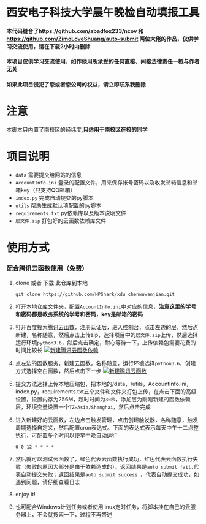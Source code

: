 # 西安电子科技大学晨午晚检自动填报工具

#### 本代码缝合了https://github.com/abadfox233/ncov 和 https://github.com/ZimoLoveShuang/auto-submit 两位大佬的作品，仅供学习交流使用，请在下载2小时内删除

#### 本项目仅供学习交流使用，如作他用所承受的任何直接、间接法律责任一概与作者无关

#### 如果此项目侵犯了您或者您公司的权益，请立即联系我删除



# 注意

本脚本只内置了南校区的经纬度,**只适用于南校区在校的同学**



# 项目说明

- `data` 需要提交给网站的信息
- `AccountInfo.ini` 登录的配置文件，用来保存帐号密码以及收发邮箱信息和邮箱key（只支持QQ邮箱）
- `index.py` 完成自动提交的py脚本
- `utils` 帮助生成默认项配置的py脚本
- `requirements.txt` py依赖库以及版本说明文件
- `层文件.zip` 打包好的云函数依赖库文件



# 使用方式

### 配合腾讯云函数使用（免费）

1. clone 或者 下载 此仓库到本地

   ```
   git clone https://github.com/HPShark/xdu_chenwuwanjian.git
   ```

2. 打开本地仓库文件夹，配置`AccountInfo.ini`中对应的信息，**注意这里的学号和密码都是教务系统的学号和密码，key是邮箱的密码**

3. 打开百度搜索[腾讯云函数](https://console.cloud.tencent.com/scf/index?rid=1)，注册认证后，进入控制台，点击左边的层，然后点新建，名称随意，然后点击上传zip，选择项目中的`层文件.zip`上传，然后选择运行环境`python3.6`，然后点击确定，耐心等待一下，上传依赖包需要花费的时间比较长 [![新建腾讯云函数依赖](https://github.com/ZimoLoveShuang/auto-submit/raw/master/screenshots/ed6044e6.png)](https://github.com/ZimoLoveShuang/auto-submit/blob/master/screenshots/ed6044e6.png)

4. 点左边的函数服务，新建云函数，名称随意，运行环境选择`python3.6`，创建方式选择空白函数，然后点击下一步 [![新建腾讯云函数](https://github.com/ZimoLoveShuang/auto-submit/raw/master/screenshots/a971478e.png)](https://github.com/ZimoLoveShuang/auto-submit/blob/master/screenshots/a971478e.png)

5. 提交方法选择上传本地压缩包，把本地的/data，/utils，AccountInfo.ini，index.py，requirements.txt五个文件和文件夹打包上传，在点击下面的高级设置，设置内存为256M，超时时间为`30秒`，添加层为刚刚新建的函数依赖层，环境变量设置一个`TZ=Asia/Shanghai`，然后点击完成

6. 进入新建好的云函数，左边点击触发管理，点击创建触发器，名称随意，触发周期选择自定义，然后配置cron表达式。下面的表达式表示每天中午十二点整执行，可配置多个时间以便早中晚自动运行

   ```
   0 0 12 * * * *
   ```

7. 然后就可以测试云函数了，绿色代表云函数执行成功，红色代表云函数执行失败（失败的原因大部分是由于依赖造成的）。返回结果是`auto submit fail.`代表自动提交失败；返回结果是`auto submit success.`，代表自动提交成功，如遇到问题，请仔细查看日志

8. enjoy it!

9. 也可配合Windows计划任务或者使用linux定时任务，将脚本挂在自己的云服务器上，不会就搜索一下，过程不再赘述

#### 

